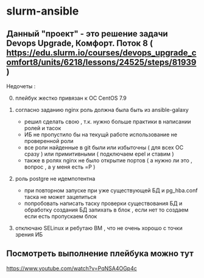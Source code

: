 # slurm-ansible

## Данный "проект" - это решение задачи Devops Upgrade, Комфорт. Поток 8 ( https://edu.slurm.io/courses/devops_upgrade_comfort8/units/6218/lessons/24525/steps/81939 )

Недочеты :

0. плейбук жестко привязан к ОС CentOS 7.9

1. согласно заданию nginx роль должна была быть из ansible-galaxy
    - решил сделать свою , т.к. нужно больше практики в написании ролей и тасок
    - ИБ не пропустило бы на текущй работе использование не проверенной роли
    - все роли найденные в git были или избыточны ( для всех ОС сразу ) или примитивными ( подключаем epel и ставим )
    - также в ролях nginx не было открытие портов ( а нужно ли это , вопрос , а у меня есть =P )

2. роль postgre не идемпотентна
    - при повторном запуске при уже существующей БД и pg_hba.conf таска не может зацепиться
    - попробовать написать таску проверки существования БД и обработку создания БД запихать в блок , если нет то создаем если есть пропускаем блок
  
3. отключаю SELinux и ребутаю ВМ , что не очень хорошо с точки зрения ИБ

## Посмотреть выполнение плейбука можно тут

https://www.youtube.com/watch?v=PqNSA4OGp4c
